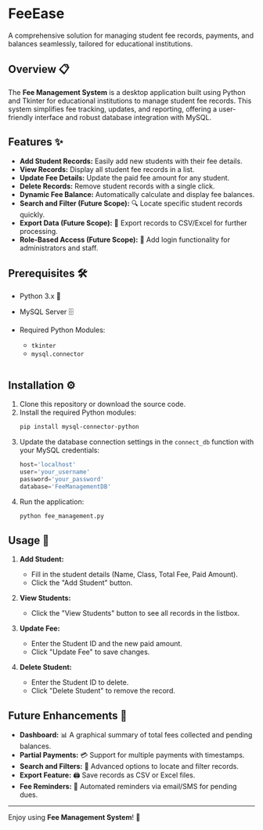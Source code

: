 # FeeEase
A comprehensive solution for managing student fee records, payments, and balances seamlessly, tailored for educational institutions.

## Overview 📋
The **Fee Management System** is a desktop application built using Python and Tkinter for educational institutions to manage student fee records. This system simplifies fee tracking, updates, and reporting, offering a user-friendly interface and robust database integration with MySQL.

## Features ✨
- **Add Student Records:** Easily add new students with their fee details.
- **View Records:** Display all student fee records in a list.
- **Update Fee Details:** Update the paid fee amount for any student.
- **Delete Records:** Remove student records with a single click.
- **Dynamic Fee Balance:** Automatically calculate and display fee balances.
- **Search and Filter (Future Scope):** 🔍 Locate specific student records quickly.
- **Export Data (Future Scope):** 📂 Export records to CSV/Excel for further processing.
- **Role-Based Access (Future Scope):** 🔐 Add login functionality for administrators and staff.

## Prerequisites 🛠️
- Python 3.x 🐍
- MySQL Server 🗄️
- Required Python Modules:
  - `tkinter`
  - `mysql.connector`

   ```

## Installation ⚙️
1. Clone this repository or download the source code.
2. Install the required Python modules:
   ```bash
   pip install mysql-connector-python
   ```
3. Update the database connection settings in the `connect_db` function with your MySQL credentials:
   ```python
   host='localhost'
   user='your_username'
   password='your_password'
   database='FeeManagementDB'
   ```
4. Run the application:
   ```bash
   python fee_management.py
   ```

## Usage 🚀
1. **Add Student:**
   - Fill in the student details (Name, Class, Total Fee, Paid Amount).
   - Click the "Add Student" button.

2. **View Students:**
   - Click the "View Students" button to see all records in the listbox.

3. **Update Fee:**
   - Enter the Student ID and the new paid amount.
   - Click "Update Fee" to save changes.

4. **Delete Student:**
   - Enter the Student ID to delete.
   - Click "Delete Student" to remove the record.

## Future Enhancements 🚧
- **Dashboard:** 📊 A graphical summary of total fees collected and pending balances.
- **Partial Payments:** 💳 Support for multiple payments with timestamps.
- **Search and Filters:** 🔎 Advanced options to locate and filter records.
- **Export Feature:** 🖨️ Save records as CSV or Excel files.
- **Fee Reminders:** 📧 Automated reminders via email/SMS for pending dues.

---

Enjoy using **Fee Management System**! 🎉


